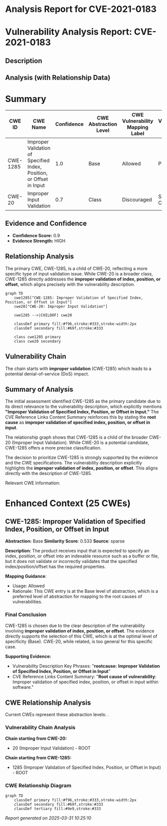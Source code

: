 # Analysis Report for CVE-2021-0183

# Vulnerability Analysis Report: CVE-2021-0183

## Description



## Analysis (with Relationship Data)

# Summary
| CWE ID | CWE Name | Confidence | CWE Abstraction Level | CWE Vulnerability Mapping Label | CWE-Vulnerability Mapping Notes |
|---|---|---|---|---|---|
| CWE-1285 | Improper Validation of Specified Index, Position, or Offset in Input | 1.0 | Base | Allowed | Primary CWE |
| CWE-20 | Improper Input Validation | 0.7 | Class | Discouraged | Secondary Candidate |

## Evidence and Confidence

*   **Confidence Score:** 0.9
*   **Evidence Strength:** HIGH

## Relationship Analysis
The primary CWE, CWE-1285, is a child of CWE-20, reflecting a more specific type of input validation issue. While CWE-20 is a broader class, CWE-1285 directly addresses the **improper validation of index, position, or offset**, which aligns precisely with the vulnerability description.
```mermaid
graph TD
    cwe1285["CWE-1285: Improper Validation of Specified Index, Position, or Offset in Input"]
    cwe20["CWE-20: Improper Input Validation"]
    
    cwe1285 -->|CHILDOF| cwe20
    
    classDef primary fill:#f96,stroke:#333,stroke-width:2px
    classDef secondary fill:#69f,stroke:#333
    
    class cwe1285 primary
    class cwe20 secondary
```

## Vulnerability Chain
The chain starts with **improper validation** (CWE-1285) which leads to a potential denial-of-service (DoS) impact.

## Summary of Analysis
The initial assessment identified CWE-1285 as the primary candidate due to its direct relevance to the vulnerability description, which explicitly mentions **"Improper Validation of Specified Index, Position, or Offset in Input."** The CVE Reference Links Content Summary reinforces this by stating the **root cause** as **improper validation of specified index, position, or offset in input**.

The relationship graph shows that CWE-1285 is a child of the broader CWE-20 (Improper Input Validation). While CWE-20 is a potential candidate, CWE-1285 offers a more precise classification.

The decision to prioritize CWE-1285 is strongly supported by the evidence and the CWE specifications. The vulnerability description explicitly highlights the **improper validation of index, position, or offset**. This aligns directly with the description of CWE-1285.

Relevant CWE Information:

# Enhanced Context (25 CWEs)

## CWE-1285: Improper Validation of Specified Index, Position, or Offset in Input
**Abstraction:** Base
**Similarity Score**: 0.533
**Source**: sparse

**Description**:
The product receives input that is expected to specify an index, position, or offset into an indexable resource such as a buffer or file, but it does not validate or incorrectly validates that the specified index/position/offset has the required properties.

**Mapping Guidance**:
- Usage: Allowed
- Rationale: This CWE entry is at the Base level of abstraction, which is a preferred level of abstraction for mapping to the root causes of vulnerabilities.

### Final Conclusion
CWE-1285 is chosen due to the clear description of the vulnerability involving **improper validation of index, position, or offset**. The evidence directly supports the selection of this CWE, which is at the optimal level of specificity (Base). CWE-20, while related, is too general for this specific case.

**Supporting Evidence:**
- Vulnerability Description Key Phrases: "**rootcause:** **Improper Validation of Specified Index, Position, or Offset in Input**"
- CVE Reference Links Content Summary: "**Root cause of vulnerability**: Improper validation of specified index, position, or offset in input within software."


## CWE Relationship Analysis

Current CWEs represent these abstraction levels: .


### Vulnerability Chain Analysis

**Chain starting from CWE-20:**
- 20 (Improper Input Validation) - ROOT


**Chain starting from CWE-1285:**
- 1285 (Improper Validation of Specified Index, Position, or Offset in Input) - ROOT



### CWE Relationship Diagram

```mermaid
graph TD
    classDef primary fill:#f96,stroke:#333,stroke-width:2px
    classDef secondary fill:#69f,stroke:#333
    classDef tertiary fill:#9e9,stroke:#333
```



*Report generated on 2025-03-31 10:25:10*
